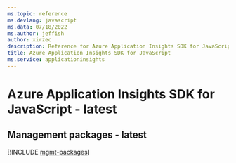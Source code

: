 ```yaml
---
ms.topic: reference
ms.devlang: javascript
ms.data: 07/18/2022
ms.author: jeffish
author: xirzec
description: Reference for Azure Application Insights SDK for JavaScript
title: Azure Application Insights SDK for JavaScript
ms.service: applicationinsights
---
```

# Azure Application Insights SDK for JavaScript - latest

## Management packages - latest
[!INCLUDE [mgmt-packages](application-insights-mgmt-index.md)]
